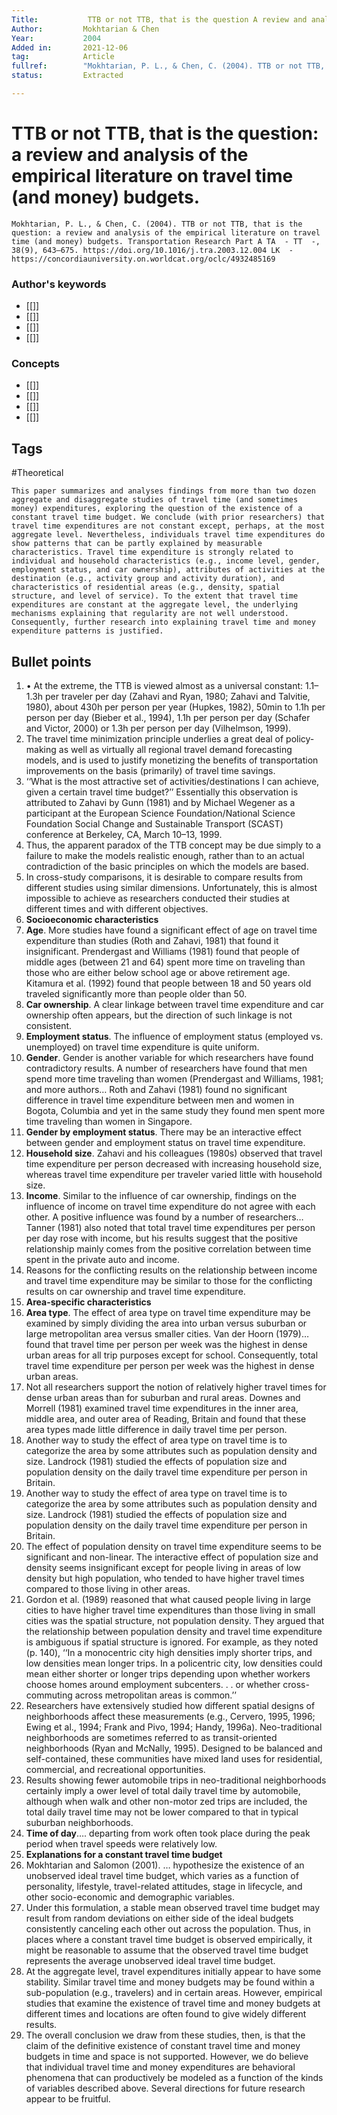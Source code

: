 ```yaml
---
Title: 			 TTB or not TTB, that is the question A review and analysis of the empirical literature on travel time (and money) budgets. 
Author:			Mokhtarian & Chen
Year:			2004
Added in:		2021-12-06
tag:			Article
fullref: 		"Mokhtarian, P. L., & Chen, C. (2004). TTB or not TTB, that is the question: a review and analysis of the empirical literature on travel time (and money) budgets. Transportation Research Part A TA  - TT  -, 38(9), 643–675. https://doi.org/10.1016/j.tra.2003.12.004 LK  - https://concordiauniversity.on.worldcat.org/oclc/4932485169"
status:			Extracted

---
```


#  TTB or not TTB, that is the question: a review and analysis of the empirical literature on travel time (and money) budgets.  
```ad-quote
Mokhtarian, P. L., & Chen, C. (2004). TTB or not TTB, that is the question: a review and analysis of the empirical literature on travel time (and money) budgets. Transportation Research Part A TA  - TT  -, 38(9), 643–675. https://doi.org/10.1016/j.tra.2003.12.004 LK  - https://concordiauniversity.on.worldcat.org/oclc/4932485169
```
### Author's keywords
- [[]]
- [[]]
- [[]]
- [[]]
### Concepts
- [[]]
- [[]]
- [[]]
- [[]]
## Tags
#Theoretical 

```ad-abstract
This paper summarizes and analyses findings from more than two dozen aggregate and disaggregate studies of travel time (and sometimes money) expenditures, exploring the question of the existence of a constant travel time budget. We conclude (with prior researchers) that travel time expenditures are not constant except, perhaps, at the most aggregate level. Nevertheless, individuals travel time expenditures do show patterns that can be partly explained by measurable characteristics. Travel time expenditure is strongly related to individual and household characteristics (e.g., income level, gender, employment status, and car ownership), attributes of activities at the destination (e.g., activity group and activity duration), and characteristics of residential areas (e.g., density, spatial structure, and level of service). To the extent that travel time expenditures are constant at the aggregate level, the underlying mechanisms explaining that regularity are not well understood. Consequently, further research into explaining travel time and money expenditure patterns is justified.
```

## Bullet points

1. •	At the extreme, the TTB is viewed almost as a universal constant: 1.1–1.3h per traveler per day (Zahavi and Ryan, 1980; Zahavi and Talvitie, 1980), about 430h per person per year (Hupkes, 1982), 50min to 1.1h per person per day (Bieber et al., 1994), 1.1h per person per day (Schafer and Victor, 2000) or 1.3h per person per day (Vilhelmson, 1999).
2. The travel time minimization principle underlies a great deal of policy-making as well as virtually all regional travel demand forecasting models, and is used to justify monetizing the benefits of transportation improvements on the basis (primarily) of travel time savings.
3. ‘‘What is the most attractive set of activities/destinations I can achieve, given a certain travel time budget?’’ Essentially this observation is attributed to Zahavi by Gunn (1981) and by Michael Wegener as a participant at the European Science Foundation/National Science Foundation Social Change and Sustainable Transport (SCAST) conference at Berkeley, CA, March 10–13, 1999.
4. Thus, the apparent paradox of the TTB concept may be due simply to a failure to make the models realistic enough, rather than to an actual contradiction of the basic principles on which the models are based.
5. In cross-study comparisons, it is desirable to compare results from different studies using similar dimensions. Unfortunately, this is almost impossible to achieve as researchers conducted their studies at different times and with different objectives.
6. **Socioeconomic characteristics**
7. **Age**. More studies have found a significant effect of age on travel time expenditure than studies (Roth and Zahavi, 1981) that found it insignificant. Prendergast and Williams (1981) found that people of middle ages (between 21 and 64) spent more time on traveling than those who are either below school age or above retirement age. Kitamura et al. (1992) found that people between 18 and 50 years old traveled significantly more than people older than 50.
8. **Car ownership**. A clear linkage between travel time expenditure and car ownership often appears, but the direction of such linkage is not consistent.
9. **Employment status**. The influence of employment status (employed vs. unemployed) on travel time expenditure is quite uniform.
10. **Gender**. Gender is another variable for which researchers have found contradictory results. A number of researchers have found that men spend more time traveling than women (Prendergast and Williams, 1981; and more authors… Roth and Zahavi (1981) found no significant difference in travel time expenditure between men and women in Bogota, Columbia and yet in the same study they found men spent more time traveling than women in Singapore.
11. **Gender by employment status**. There may be an interactive effect between gender and employment status on travel time expenditure.
12. **Household size**. Zahavi and his colleagues (1980s) observed that travel time expenditure per person decreased with increasing household size, whereas travel time expenditure per traveler varied little with household size.
13. **Income**. Similar to the influence of car ownership, findings on the influence of income on travel time expenditure do not agree with each other. A positive influence was found by a number of researchers… Tanner (1981) also noted that total travel time expenditures per person per day rose with income, but his results suggest that the positive relationship mainly comes from the positive correlation between time spent in the private auto and income.
14. Reasons for the conflicting results on the relationship between income and travel time expenditure may be similar to those for the conflicting results on car ownership and travel time expenditure.
15. **Area-specific characteristics**
16. **Area type**. The effect of area type on travel time expenditure may be examined by simply dividing the area into urban versus suburban or large metropolitan area versus smaller cities. Van der Hoorn (1979)… found that travel time per person per week was the highest in dense urban areas for all trip purposes except for school. Consequently, total travel time expenditure per person per week was the highest in dense urban areas.
17. Not all researchers support the notion of relatively higher travel times for dense urban areas than for suburban and rural areas. Downes and Morrell (1981) examined travel time expenditures in the inner area, middle area, and outer area of Reading, Britain and found that these area types made little difference in daily travel time per person.
18. Another way to study the effect of area type on travel time is to categorize the area by some attributes such as population density and size. Landrock (1981) studied the effects of population size and population density on the daily travel time expenditure per person in Britain.
19. Another way to study the effect of area type on travel time is to categorize the area by some attributes such as population density and size. Landrock (1981) studied the effects of population size and population density on the daily travel time expenditure per person in Britain.
20. The effect of population density on travel time expenditure seems to be significant and non-linear. The interactive effect of population size and density seems insignificant except for people living in areas of low density but high population, who tended to have higher travel times compared to those living in other areas.
21. Gordon et al. (1989) reasoned that what caused people living in large cities to have higher travel time expenditures than those living in small cities was the spatial structure, not population density. They argued that the relationship between population density and travel time expenditure is ambiguous if spatial structure is ignored. For example, as they noted (p. 140), ‘‘In a monocentric city high densities imply shorter trips, and low densities mean longer trips. In a policentric city, low densities could mean either shorter or longer trips depending upon whether workers choose homes around employment subcenters. . . or whether cross-commuting across metropolitan areas is common.’’
22. Researchers have extensively studied how different spatial designs of neighborhoods affect these measurements (e.g., Cervero, 1995, 1996; Ewing et al., 1994; Frank and Pivo, 1994; Handy, 1996a). Neo-traditional neighborhoods are sometimes referred to as transit-oriented neighborhoods (Ryan and McNally, 1995). Designed to be balanced and self-contained, these communities have mixed land uses for residential, commercial, and recreational opportunities.
23. Results showing fewer automobile trips in neo-traditional neighborhoods certainly imply a ower level of total daily travel time by automobile, although when walk and other non-motor zed trips are included, the total daily travel time may not be lower compared to that in typical suburban neighborhoods.
24. **Time of day**…. departing from work often took place during the peak period when travel speeds were relatively low.
25. **Explanations for a constant travel time budget**
26. Mokhtarian and Salomon (2001). … hypothesize the existence of an unobserved ideal travel time budget, which varies as a function of personality, lifestyle, travel-related attitudes, stage in lifecycle, and other socio-economic and demographic variables.
27. Under this formulation, a stable mean observed travel time budget may result from random deviations on either side of the ideal budgets consistently canceling each other out across the population. Thus, in places where a constant travel time budget is observed empirically, it might be reasonable to assume that the observed travel time budget represents the average unobserved ideal travel time budget.
28. At the aggregate level, travel expenditures initially appear to have some stability. Similar travel time and money budgets may be found within a sub-population (e.g., travelers) and in certain areas. However, empirical studies that examine the existence of travel time and money budgets at different times and locations are often found to give widely different results.
29. The overall conclusion we draw from these studies, then, is that the claim of the definitive existence of constant travel time and money budgets in time and space is not supported. However, we do believe that individual travel time and money expenditures are behavioral phenomena that can productively be modeled as a function of the kinds of variables described above. Several directions for future research appear to be fruitful.
